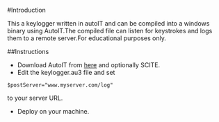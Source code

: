 #Introduction

This a keylogger written in autoIT and can be compiled into a windows binary using AutoIT.The compiled file can
listen for keystrokes and logs them to a remote server.For educational purposes only.



##Instructions

* Download AutoIT from [here](https://www.autoitscript.com/site/autoit/downloads/) and optionally SCITE.
* Edit the keylogger.au3 file and set 
```
$postServer="www.myserver.com/log"
```
to your server URL.
* Deploy on your machine.


